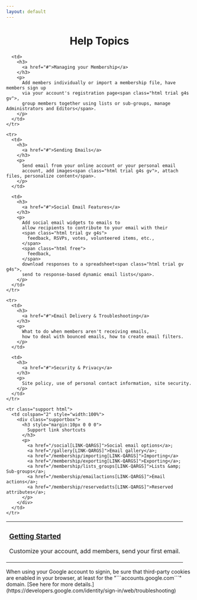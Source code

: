 ```yaml
---
layout: default
---
```


<div id="gv-service-help-topics" class="html" style="width:100%; text-align:center">
  <h1>
    Help Topics
  </h1>
</div>

<div class="tocTable">

  <table style="width:100%">
    <tr>
      <td>
        <h3>
          <a href="#">Getting Started</a>
        </h3>
        <p>
          Customize your account, add members, send your first email.
        </p>
      </td>

      <td>
        <h3>
          <a href="#">Managing your Membership</a>
        </h3>
        <p>
          Add members individually or import a membership file, have members sign up 
          via your account's registration page<span class="html trial g4s gv">, 
          group members together using lists or sub-groups, manage Administrators and Editors</span>.
        </p>
      </td>
    </tr>

    <tr>
      <td>
        <h3>
          <a href="#">Sending Emails</a>
        </h3>
        <p>
          Send email from your online account or your personal email
          account, add images<span class="html trial g4s gv">, attach files, personalize content</span>.
        </p>
      </td>

      <td>
        <h3>
          <a href="#">Social Email Features</a>
        </h3>
        <p>
          Add social email widgets to emails to 
          allow recipients to contribute to your email with their
          <span class="html trial gv g4s">
            feedback, RSVPs, votes, volunteered items, etc., 
          </span>
          <span class="html free">
            feedback,
          </span>
          download responses to a spreadsheet<span class="html trial gv g4s">,
          send to response-based dynamic email lists</span>.
        </p>
      </td>
    </tr>

    <tr>
      <td>
        <h3>
          <a href="#">Email Delivery & Troubleshooting</a>
        </h3>
        <p>
          What to do when members aren't receiving emails, 
          how to deal with bounced emails, how to create email filters.
        </p>
      </td>

      <td>
        <h3>
          <a href="#">Security & Privacy</a>
        </h3>
        <p>
          Site policy, use of personal contact information, site security.
        </p>
      </td>
    </tr>

    <tr class="support html">
      <td colspan="2" style="width:100%">
        <div class="supportbox">
          <h3 style="margin:10px 0 0 0">
            Support link shortcuts 
          </h3>
          <p>
            <a href="/social[LINK-QARGS]">Social email options</a>;
            <a href="/gallery[LINK-QARGS]">Email gallery</a>;
            <a href="/membership/importing[LINK-QARGS]">Importing</a>
            <a href="/membership/exporting[LINK-QARGS]">Exporting</a>;
            <a href="/membership/lists_groups[LINK-QARGS]">Lists &amp; Sub-groups</a>;
            <a href="/membership/emailactions[LINK-QARGS]">Email actions</a>;
            <a href="/membership/reservedatts[LINK-QARGS]">Reserved attributes</a>;
          </p>
        </div>
      </td>
    </tr>

  </table>

</div>



<div class="adv">
When using your Google account to signin, be sure that third-party
cookies are enabled in your browser, at least for the
"```accounts.google.com```" domain. 
[See here for more details.](https://developers.google.com/identity/sign-in/web/troubleshooting)
</div>
